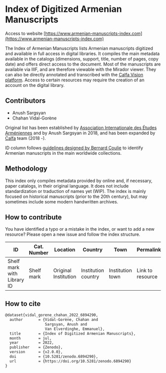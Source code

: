 # Index of Digitized Armenian Manuscripts

Access to website [https://www.armenian-manuscripts-index.com](https://www.armenian-manuscripts-index.com)

The Index of Armenian Manuscripts lists Armenian manuscripts digitized and available in full access in digital libraries. It compiles the main metadata available in the catalogs (dimensions, support, title, number of pages, copy date) and offers direct access to the document. Most of the manuscripts are available via IIIF, and are therefore viewable with the Mirador viewer. They can also be directly annotated and transcribed with the [Calfa Vision platform](https://vision.calfa.fr).
Access to certain resources may require the creation of an account on the digital library.

## Contributors

* Anush Sargsyan
* Chahan Vidal-Gorène

Original list has been established by [Association Internationale des Études Arméniennes](https://sites.uclouvain.be/aiea/wp-content/uploads/2014/03/AIEA_Newsletter_54-compressed.pdf) and by Anush Sargsyan in 2018, and has been expanded by [Calfa](https://calfa.fr) team (2018 -).

ID column follows [guidelines designed by Bernard Coulie](https://sites.uclouvain.be/aiea/wp-content/uploads/2021/07/10_List-of-acronyms.pdf) to identify Armenian manuscripts in the main worldwide collections.

## Methodology

This index only compiles metadata provided by online and, if necessary, paper catalogs, in their original language. It does not include standardization or traduction of names yet (WIP). The index is mainly focused on historical manuscripts (prior to the 20th century), but may sometimes include some modern handwritten archives.

## How to contribute

You have identified a typo or a mistake in the index, or want to add a new resource? Please open a new issue and follow the index structure.

| ID                         | Cat. Number | Location             | Country             | Town             | Permalink        | Digital Library      | Support    | Pages                    | Date | Size | Title                     | Note           |
|----------------------------|-------------|----------------------|---------------------|------------------|------------------|----------------------|------------|--------------------------|------|------|---------------------------|----------------|
| Shelf mark with Library ID | Shelf mark  | Original Institution | Institution country | Institution town | Link to resource | Digital Library name | e.g. Paper | Number of pages / folios | Date | Size | Original title in catalog | e.g.incomplete |

## How to cite

```latex
@dataset{vidal_gorene_chahan_2022_6894290,
  author       = {Vidal-Gorène, Chahan and
                  Sargsyan, Anush and
                  Van Elverdinghe, Emmanuel},
  title        = {Index of Digitized Armenian Manuscripts},
  month        = jul,
  year         = 2022,
  publisher    = {Zenodo},
  version      = {v2.0.0},
  doi          = {10.5281/zenodo.6894290},
  url          = {https://doi.org/10.5281/zenodo.6894290}
}